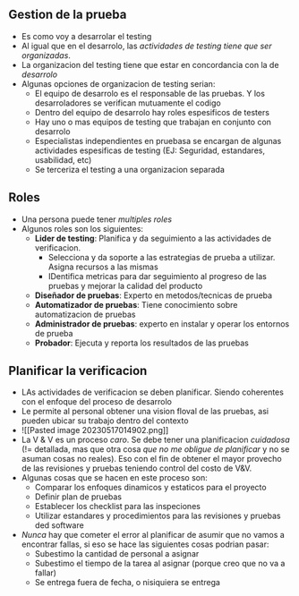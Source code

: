 
## Gestion de la prueba
- Es como voy a desarrolar el testing
- Al igual que en el desarrolo, las *actividades de testing tiene que ser organizadas*. 
- La organizacion del testing tiene que estar en concordancia con la de *desarrolo*
- Algunas opciones de organizacion de testing serian:
	- El equipo de desarrolo es el responsable de las pruebas. Y los desarroladores se verifican mutuamente el codigo
	- Dentro del equipo de desarrolo hay roles espesificos de testers
	- Hay uno o mas equipos de testing que trabajan en conjunto con desarrolo 
	- Especialistas independientes en pruebasa se encargan de algunas actividades espesificas de testing (EJ: Seguridad, estandares, usabilidad, etc)
	- Se terceriza el testing a una organizacion separada 

## Roles 
- Una persona puede tener *multiples roles*
- Algunos roles son los siguientes: 
	- **Lider de testing**: Planifica y da seguimiento a las actividades de verificacion. 
		- Selecciona y da soporte a las estrategias de prueba a utilizar. Asigna recursos a las mismas 
		- IDentifica metricas para dar seguimiento al progreso de las pruebas y mejorar la calidad del producto
	- **Diseñador de pruebas**: Experto en metodos/tecnicas de prueba
	- **Automatizador de pruebas**: Tiene conocimiento sobre automatizacion de pruebas 
	- **Administrador de pruebas**: experto en instalar y operar los entornos de prueba
	- **Probador**: Ejecuta y reporta los resultados de las pruebas

## Planificar la verificacion
- LAs actividades de verificacion se deben planificar. Siendo coherentes con el enfoque del proceso de desarrolo 
- Le permite al personal obtener una vision floval de las pruebas, asi pueden ubicar su trabajo dentro del contexto 
- ![[Pasted image 20230517014902.png]]
- La V & V es un proceso *caro*. Se debe tener una planificacion *cuidadosa* (!= detallada, mas que otra cosa *que no me obligue de planificar* y no se asuman cosas no reales). Eso con el fin de obtener el mayor provecho de las revisiones y pruebas teniendo control del costo de V&V.
- Algunas cosas que se hacen en este proceso son: 
	- Comparar los enfoques dinamicos y estaticos para el proyecto 
	- Definir plan de pruebas
	- Establecer los checklist para las inspeciones
	- Utilizar estandares y procedimientos para las revisiones y pruebas ded software
- *Nunca* hay que cometer el error al planificar de asumir que no vamos a encontrar fallas, si eso se hace las siguientes cosas podrian pasar: 
	- Subestimo la cantidad de personal a asignar
	- Subestimo el tiempo de la tarea al asignar (porque creo que no va a fallar)
	- Se entrega fuera de fecha, o nisiquiera se entrega